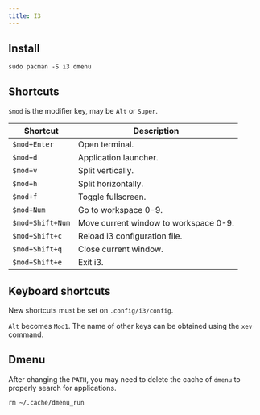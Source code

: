 ```yaml
---
title: I3
---
```


## Install

```shell
sudo pacman -S i3 dmenu
```

## Shortcuts

`$mod` is the modifier key, may be `Alt` or `Super`.

| Shortcut | Description |
| --- | --- |
| `$mod+Enter` | Open terminal. |
| `$mod+d` | Application launcher. |
| `$mod+v` | Split vertically. |
| `$mod+h` | Split horizontally. |
| `$mod+f` | Toggle fullscreen. |
| `$mod+Num` | Go to workspace 0-9. |
| `$mod+Shift+Num` | Move current window to workspace 0-9. |
| `$mod+Shift+c` | Reload i3 configuration file. |
| `$mod+Shift+q` | Close current window. |
| `$mod+Shift+e` | Exit i3. |

## Keyboard shortcuts

New shortcuts must be set on `.config/i3/config`.

`Alt` becomes `Mod1`.
The name of other keys can be obtained using the `xev` command.

## Dmenu

After changing the `PATH`,
you may need to delete the cache of `dmenu` to properly search for applications.

```shell
rm ~/.cache/dmenu_run
```

